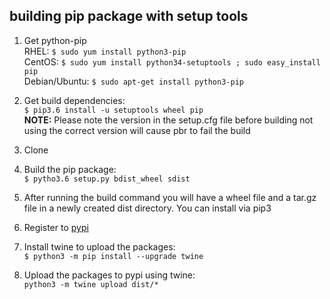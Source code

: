 ## building pip package with setup tools

1. Get python-pip  
RHEL: `$ sudo yum install python3-pip`  
CentOS: `$ sudo yum install python34-setuptools ; sudo easy_install pip`  
Debian/Ubuntu: `$ sudo apt-get install python3-pip`  

2. Get build dependencies:  
`$ pip3.6 install -u setuptools wheel pip`  
 **NOTE:** Please note the version in the setup.cfg file before building 
 not using the correct version will cause pbr to fail the build
3. Clone 
3. Build the pip package:  
`$ pytho3.6 setup.py bdist_wheel sdist`
4. After running the build command you will have a wheel file and a tar.gz file in a newly created dist directory. 
You can install via pip3 

5. Register to [pypi](https://pypi.org/)

6. Install twine to upload the packages:  
`$ python3 -m pip install --upgrade twine`

7. Upload the packages to pypi using twine:  
`python3 -m twine upload dist/*`  
 
